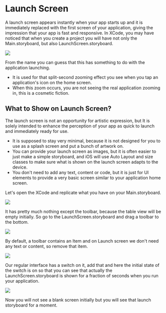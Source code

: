 # Launch Screen

A launch screen appears instantly when your app starts up and it is immediately replaced with the first screen of your application, giving the impression that your app is fast and responsive. In XCode, you may have noticed that when you create a project you will have not only the Main.storyboard, but also LaunchScreen.storyboard.

<img src="https://raw.githubusercontent.com/zzzprojects/tutorial4.net/master/docs/images/launch-screen1.png">

From the name you can guess that this has something to do with the application launching.

 - It is used for that split-second zooming effect you see when you tap an application's icon on the home screen. 
 - When this zoom occurs, you are not seeing the real application zooming in, this is a cosmetic fiction. 

## What to Show on Launch Screen?

The launch screen is not an opportunity for artistic expression, but It is solely intended to enhance the perception of your app as quick to launch and immediately ready for use. 

 - It is supposed to stay very minimal, because it is not designed for you to use as a splash screen and put a bunch of artwork on.
 - You can provide your launch screen as images, but it is often easier to just make a simple storyboard, and iOS will use Auto Layout and size classes to make sure what is shown on the launch screen adapts to the device. 
 - You don't need to add any text, content or code, but it is just for UI elements to provide a very basic screen similar to your application home screen.

Let's open the XCode and replicate what you have on your Main.storyboard.

<img src="https://raw.githubusercontent.com/zzzprojects/tutorial4.net/master/docs/images/launch-screen2.png">

It has pretty much nothing except the toolbar, because the table view will be empty initially. So go to the LaunchScreen.storyboard and drag a toolbar to the bottom.

<img src="https://raw.githubusercontent.com/zzzprojects/tutorial4.net/master/docs/images/launch-screen3.png">

By default, a toolbar contains an Item and on Launch screen we don't need any text or content, so remove that item. 

<img src="https://raw.githubusercontent.com/zzzprojects/tutorial4.net/master/docs/images/launch-screen4.png">

Our regular interface has a switch on it, add that and here the initial state of the switch is on so that you can see that actually the LaunchScreen.storyboard is shown for a fraction of seconds when you run your application.

<img src="https://raw.githubusercontent.com/zzzprojects/tutorial4.net/master/docs/images/launch-screen5.png">

Now you will not see a blank screen initially but you will see that launch storyboard for a moment.

